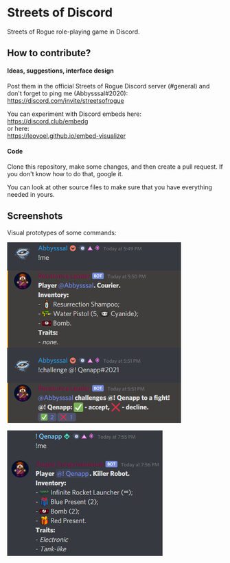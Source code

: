 # Streets of Discord #
Streets of Rogue role-playing game in Discord.
## How to contribute? ##

#### Ideas, suggestions, interface design ####

Post them in the official Streets of Rogue Discord server (#general) and don't forget to ping me (Abbysssal#2020):<br/>
https://discord.com/invite/streetsofrogue

You can experiment with Discord embeds here:<br/>
https://discord.club/embedg<br/>
or here:<br/>
https://leovoel.github.io/embed-visualizer

#### Code ####

Clone this repository, make some changes, and then create a pull request. If you don't know how to do that, google it.

You can look at other source files to make sure that you have everything needed in yours.

## Screenshots ##

Visual prototypes of some commands:

![](./img/CommandPrototypes-1.png)

![](./img/CommandPrototypes-2.png)
